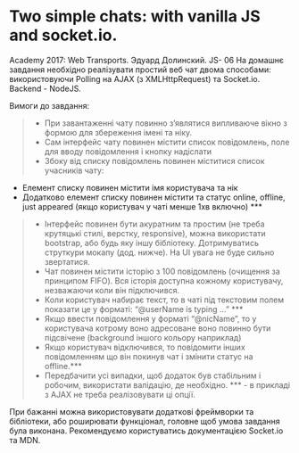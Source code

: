 Two simple chats: with vanilla JS and socket.io.
===================

Academy 2017: Web Transports. Эдуард Долинский. JS- 06
На домашнє завдання необхідно реалізувати простий веб чат двома способами: використовуючи Polling на AJAX (з XMLHttpRequest) та Socket.io. Backend - NodeJS.

Вимоги до завдання:
> - При завантаженні чату повинно з’являтися випливаюче вікно з формою для збереження імені та ніку.
> - Сам інтерфейс чату повинен містити список повідомлень, поле для вводу повідомлення і кнопку надіслати
> - Збоку від списку повідомлень повинен міститися список учасників чату:
- Елемент списку повинен містити імя користувача та нік
- Додатково елемент списку повинен містити та статус online, offline, just appeared (якщо користувач у чаті менше 1хв включно) ***
> - Інтерфейс повинен бути акуратним та простим (не треба крутяцькі стилі, верстку, responsive), можна використати bootstrap, або будь яку іншу бібліотеку. Дотримуватись струткури мокапу (дод. нижче). На UI увага не буде сильно звертатися.
> - Чат повинен містити історію з 100 повідомлень (очищення за принципом FIFO). Вся історія доступна кожному користувачу, незважаючи коли він підключився.
> - Коли користувач набирає текст, то в чаті під текстовим полем показати це у форматі: “@userName is typing …” ***
> - Якщо ввести повідомлення у форматі “@nicName”, то у користувача котрому воно адресоване воно повинно бути підсвічене (background іншого кольору наприклад)
> - Якщо користувач відключився, то повідомити інших повідомленням що він покинув чат і змінити статус на offline.***
> - Передбачити усі випадки, щоб додаток був стабільним і робочим, використати валідацію, де необхідно.
*** - в прикладі з AJAX не треба реалізовувати ці опції.

При бажанні можна використовувати додаткові фреймворки та бібліотеки, або роширювати функціонал, головне щоб умова завдання була виконана. Рекомендуємо користуватись документацією Socket.io та MDN.
